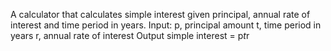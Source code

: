 A calculator that calculates simple interest given principal, annual rate of interest and time period in years. 
Input:
   p, principal amount
   t, time period in years
   r, annual rate of interest
Output
   simple interest = p*t*r
